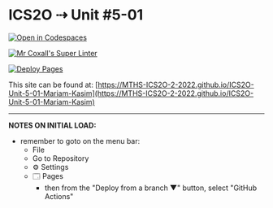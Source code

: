 # ICS2O ⇢ Unit #5-01

[![Open in Codespaces](https://classroom.github.com/assets/launch-codespace-7f7980b617ed060a017424585567c406b6ee15c891e84e1186181d67ecf80aa0.svg)](https://classroom.github.com/open-in-codespaces?assignment_repo_id=10881957)

[![Mr Coxall's Super Linter](https://github.com/MTHS-ICS2O-2-2022/ICS2O-Unit-5-01-Mariam-Kasim/workflows/Mr%20Coxall's%20Super%20Linter/badge.svg)](https://github.com/MTHS-ICS2O-2-2022/ICS2O-Unit-5-01-Mariam-Kasim/actions)

[![Deploy Pages](https://github.com/MTHS-ICS2O-2-2022/ICS2O-Unit-5-01-Mariam-Kasim/workflows/Deploy%20Pages/badge.svg)](https://github.com/MTHS-ICS2O-2-2022/ICS2O-Unit-5-01-Mariam-Kasim/actions)

This site can be found at: [https://MTHS-ICS2O-2-2022.github.io/ICS2O-Unit-5-01-Mariam-Kasim](https://MTHS-ICS2O-2-2022.github.io/ICS2O-Unit-5-01-Mariam-Kasim)

---

**NOTES ON INITIAL LOAD:**
- remember to goto on the menu bar:
  - File
  - Go to Repository
  - ⚙ Settings
  - 🗔 Pages
    - then from the "Deploy from a branch ▼" button, select "GitHub Actions"
